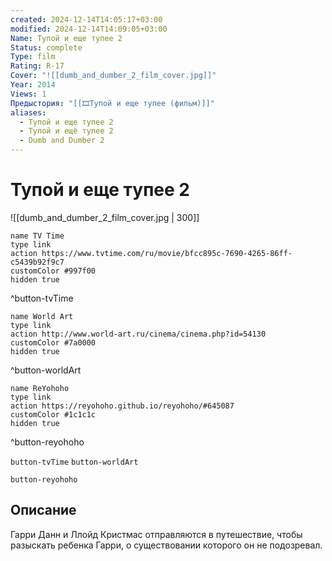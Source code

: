 ```yaml
---
created: 2024-12-14T14:05:17+03:00
modified: 2024-12-14T14:09:05+03:00
Name: Тупой и еще тупее 2
Status: complete
Type: film
Rating: R-17
Cover: "![[dumb_and_dumber_2_film_cover.jpg]]"
Year: 2014
Views: 1
Предыстория: "[[🎞Тупой и еще тупее (фильм)]]"
aliases:
  - Тупой и еще тупее 2
  - Тупой и ещё тупее 2
  - Dumb and Dumber 2
---
```


# Тупой и еще тупее 2

![[dumb_and_dumber_2_film_cover.jpg | 300]]

```button
name TV Time
type link
action https://www.tvtime.com/ru/movie/bfcc895c-7690-4265-86ff-c5439b92f9c7
customColor #997f00
hidden true
```
^button-tvTime

```button
name World Art
type link
action http://www.world-art.ru/cinema/cinema.php?id=54130
customColor #7a0000
hidden true
```
^button-worldArt

```button
name ReYohoho
type link
action https://reyohoho.github.io/reyohoho/#645087
customColor #1c1c1c
hidden true
```
^button-reyohoho



`button-tvTime` `button-worldArt`

`button-reyohoho`

## Описание

Гарри Данн и Ллойд Кристмас отправляются в путешествие, чтобы разыскать ребенка Гарри, о существовании которого он не подозревал.

